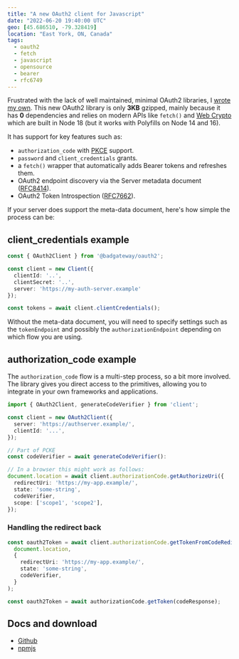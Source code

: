```yaml
---
title: "A new OAuth2 client for Javascript"
date: "2022-06-20 19:40:00 UTC"
geo: [45.686510, -79.328419]
location: "East York, ON, Canada"
tags:
  - oauth2
  - fetch
  - javascript
  - opensource
  - bearer
  - rfc6749
---
```


Frustrated with the lack of well maintained, minimal OAuth2 libraries, I [wrote
my own][5]. This new OAuth2 library is only **3KB** gzipped, mainly because it
has **0** dependencies and relies on modern APIs like `fetch()` and
[Web Crypto][4] which are built in Node 18 (but it works with Polyfills on
Node 14 and 16). 

It has support for key features such as:

* `authorization_code` with [PKCE][1] support.
* `password` and `client_credentials` grants.
* a `fetch()` wrapper that automatically adds Bearer tokens and refreshes them.
* OAuth2 endpoint discovery via the Server metadata document ([RFC8414][2]).
* OAuth2 Token Introspection ([RFC7662][3]).

If your server does support the meta-data document, here's how simple the
process can be:

## client_credentials example

```typescript
const { OAuth2Client } from '@badgateway/oauth2';

const client = new Client({
  clientId: '..',
  clientSecret: '..',
  server: 'https://my-auth-server.example'
});

const tokens = await client.clientCredentials();
```

Without the meta-data document, you will need to specify settings such as the
`tokenEndpoint` and possibly the `authorizationEndpoint` depending on which
flow you are using.


## authorization_code example

The `authorization_code` flow is a multi-step process, so a bit more involved.
The library gives you direct access to the primitives, allowing you to
integrate in your own frameworks and applications.

```typescript
import { OAuth2Client, generateCodeVerifier } from 'client';

const client = new OAuth2Client({
  server: 'https://authserver.example/',
  clientId: '...',
});

// Part of PCKE
const codeVerifier = await generateCodeVerifier():

// In a browser this might work as follows:
document.location = await client.authorizationCode.getAuthorizeUri({
  redirectUri: 'https://my-app.example/',
  state: 'some-string',
  codeVerifier,
  scope: ['scope1', 'scope2'],
});
```

### Handling the redirect back

```typescript
const oauth2Token = await client.authorizationCode.getTokenFromCodeRedirect(
  document.location,
  {
    redirectUri: 'https://my-app.example/',
    state: 'some-string',
    codeVerifier,
  }
);

const oauth2Token = await authorizationCode.getToken(codeResponse);
```

## Docs and download

* [Github][5]
* [npmjs][6]

[1]: https://datatracker.ietf.org/doc/html/rfc7636 "Proof Key for Code Exchange by OAuth Public Clients"
[2]: https://datatracker.ietf.org/doc/html/rfc8414 "OAuth 2.0 Authorization Server Metadata"
[3]: https://datatracker.ietf.org/doc/html/rfc7662 "OAuth 2.0 Token Introspection"
[4]: https://developer.mozilla.org/en-US/docs/Web/API/Web_Crypto_API "Web Crypto API"
[5]: https://github.com/badgateway/oauth2-client "OAuth2 Client on github"
[6]: https://www.npmjs.com/package/@badgateway/oauth2-client "OAuth2 Client on npmjs.org"

